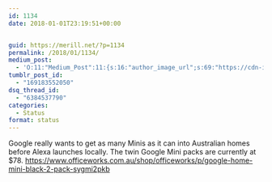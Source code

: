 ```yaml
---
id: 1134
date: 2018-01-01T23:19:51+00:00


guid: https://merill.net/?p=1134
permalink: /2018/01/1134/
medium_post:
  - 'O:11:"Medium_Post":11:{s:16:"author_image_url";s:69:"https://cdn-images-1.medium.com/fit/c/200/200/0*nOSMyIhdQJ9325FH.jpeg";s:10:"author_url";s:26:"https://medium.com/@merill";s:11:"byline_name";N;s:12:"byline_email";N;s:10:"cross_link";s:2:"no";s:2:"id";s:12:"26ec5db8c2a4";s:21:"follower_notification";s:3:"yes";s:7:"license";s:19:"all-rights-reserved";s:14:"publication_id";s:12:"99858869fb3c";s:6:"status";s:6:"public";s:3:"url";s:134:"https://medium.com/@merill/google-really-wants-to-get-as-many-minis-as-it-can-into-australian-homes-before-alexa-launches-26ec5db8c2a4";}'
tumblr_post_id:
  - "169183552050"
dsq_thread_id:
  - "6384537790"
categories:
  - Status
format: status
---
```

Google really wants to get as many Minis as it can into Australian homes before Alexa launches locally. The twin Google Mini packs are currently at $78. https://www.officeworks.com.au/shop/officeworks/p/google-home-mini-black-2-pack-sygmi2pkb